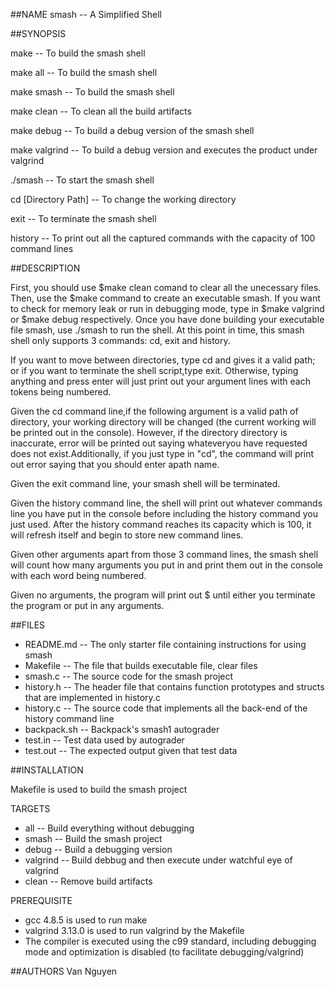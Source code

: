##NAME
smash -- A Simplified Shell

##SYNOPSIS

make    -- To build the smash shell

make all   -- To build the smash shell

make smash -- To build the smash shell

make clean -- To clean all the build artifacts

make debug -- To build a debug version of the smash shell

make valgrind -- To build a debug version and executes the product under valgrind
 
./smash -- To start the smash shell

cd [Directory Path] -- To change the working directory 

exit -- To terminate the smash shell

history -- To print out all the captured commands with the capacity of 100 command lines 

##DESCRIPTION

First, you should use $make clean comand to clear all the unecessary files. Then, use the $make command to create an executable 
smash. If you want to check for memory leak or run in debugging mode, type in $make valgrind or $make debug respectively.
Once you have done building your executable file smash, use ./smash to run the shell. At this point in time, this smash shell only supports 3 commands: cd, exit and history. 

If you want to move between directories, type cd and gives it a valid path; or if you want to terminate the shell script,type exit.
Otherwise, typing anything and press enter will just print out your argument lines with each tokens being numbered.

Given the cd command line,if the following argument is a valid path of directory, your working directory will be changed (the current
working will be printed out in the console). However, if the directory directory is inaccurate, error will be printed out saying whateveryou have requested does not exist.Additionally, if you just type in "cd", the command will print out error saying that you should enter apath name. 

Given the exit command line, your smash shell will be terminated.

Given the history command line, the shell will print out whatever commands line you have put in the console before including the 
history command you just used. After the history command reaches its capacity which is 100, it will refresh itself and begin to
store new command lines.

Given other arguments apart from those 3 command lines, the smash shell will count how many arguments you put in and print them out
in the console with each word being numbered. 

Given no arguments, the program will print out $ until either you terminate the program or put in any arguments.


##FILES
* README.md -- The only starter file containing instructions for using smash
* Makefile  -- The file that builds executable file, clear files
* smash.c   -- The source code for the smash project
* history.h -- The header file that contains function prototypes and structs that are implemented in history.c
* history.c -- The source code that implements all the back-end of the history command line
* backpack.sh -- Backpack's smash1 autograder
* test.in -- Test data used by autograder
* test.out -- The expected output given that test data

##INSTALLATION

Makefile is used to build the smash project

TARGETS
* all        -- Build everything without debugging
* smash      -- Build the smash project
* debug      -- Build a debugging version
* valgrind   -- Build debbug and then execute under watchful eye of valgrind
* clean      -- Remove build artifacts

PREREQUISITE
* gcc 4.8.5 is used to run make
* valgrind 3.13.0 is used to run valgrind by the Makefile 
* The compiler is executed using the c99 standard, including debugging mode and optimization is disabled (to facilitate debugging/valgrind)

##AUTHORS
Van Nguyen
